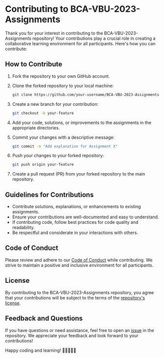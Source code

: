 
# Contributing to BCA-VBU-2023-Assignments

Thank you for your interest in contributing to the BCA-VBU-2023-Assignments repository! Your contributions play a crucial role in creating a collaborative learning environment for all participants. Here's how you can contribute:

## How to Contribute

1. Fork the repository to your own GitHub account.

2. Clone the forked repository to your local machine:
   ```sh
   git clone https://github.com/your-username/BCA-VBU-2023-Assignments.git
   ```

3. Create a new branch for your contribution:
   ```sh
   git checkout -b your-feature
   ```

4. Add your code, solutions, or improvements to the assignments in the appropriate directories.

5. Commit your changes with a descriptive message:
   ```sh
   git commit -m "Add explanation for Assignment X"
   ```

6. Push your changes to your forked repository:
   ```sh
   git push origin your-feature
   ```

7. Create a pull request (PR) from your forked repository to the main repository.

## Guidelines for Contributions

- Contribute solutions, explanations, or enhancements to existing assignments.
- Ensure your contributions are well-documented and easy to understand.
- If contributing code, follow best practices for code quality and readability.
- Be respectful and considerate in your interactions with others.

## Code of Conduct

Please review and adhere to our [Code of Conduct](https://github.com/dev-kant-kumar/BCA-VBU-2023-Assignments/blob/main/CODE_OF_CONDUCT.md) while contributing. We strive to maintain a positive and inclusive environment for all participants.

## License

By contributing to the BCA-VBU-2023-Assignments repository, you agree that your contributions will be subject to the terms of the [repository's license](https://github.com/dev-kant-kumar/BCA-VBU-2023-Assignments/blob/main/LICENSE).

## Feedback and Questions

If you have questions or need assistance, feel free to open an [issue](https://github.com/dev-kant-kumar/BCA-VBU-2023-Assignments/issues) in the repository. We appreciate your feedback and look forward to your contributions!

Happy coding and learning! 🚀👩‍💻👨‍💻


